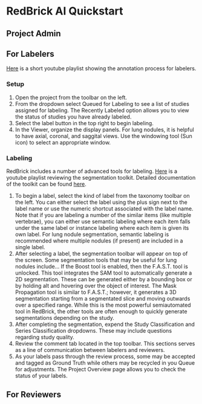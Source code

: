 # RedBrick AI Quickstart

## Project Admin



## For Labelers
[Here](https://www.youtube.com/watch?v=cl7oTHeIhsc&list=PLjI4V6WYNAyS9PGIYVabokPNri_wLeYAQ) is a short youtube playlist showing the annotation process for labelers.

### Setup
1. Open the project from the toolbar on the left.
1. From the dropdown select Queued for Labeling to see a list of studies assigned for labeling. The Recently Labeled option allows you to view the status of studies you have already labeled.  
1. Select the label button in the top right to begin labeling.
1. In the Viewer, organize the display panels. For lung nodules, it is helpful to have axial, coronal, and saggital views. Use the windowing tool (Sun icon) to select an appropriate window.

### Labeling
RedBrick includes a number of advanced tools for labeling. [Here](https://www.youtube.com/watch?v=wsDFtPv64IM&list=PLjI4V6WYNAyTuh9PWDKF_N8k2lEdD47qz) is a youtube playlist reviewing the segmentation toolkit. Detailed documentation of the toolkit can be found [here](https://docs.redbrickai.com/annotation-and-viewer/segmentation/segmentation-tools).
1. To begin a label, select the kind of label from the taxonomy toolbar on the left. You can either select the label using the plus sign next to the label name or use the numeric shortcut associated with the label name. Note that if you are labeling a number of the similar items (like multiple vertebrae), you can either use semantic labeling where each item falls under the same label or instance labeling where each item is given its own label. For lung nodule segmentation, semantic labeling is recommended where multiple nodules (if present) are included in a single label.
1. After selecting a label, the segmentation toolbar will appear on top of the screen. Some segmentation tools that may be useful for lung nodules include... If the Boost tool is enabled, then the F.A.S.T. tool is unlocked. This tool integrates the SAM tool to automatically generate a 2D segmentation. These can be generated either by a bounding box or by holding alt and hovering over the object of interest. The Mask Propagation tool is similar to F.A.S.T.; however, it generates a 3D segmentation starting from a segmentated slice and moving outwards over a specified range. While this is the most powerful semiautomated tool in RedBrick, the other tools are often enough to quickly generate segmentations depending on the study.
1. After completing the segmentation, expend the Study Classification and Series Classification dropdowns. These may include questions regarding study quality.
1. Review the comment tab located in the top toolbar. This sections serves as a line of communication between labelers and reviewers.
1. As your labels pass through the review process, some may be accepted and tagged as Ground Truth while others may be recycled in you Queue for adjustments. The Project Overview page allows you to check the status of your labels. 

## For Reviewers
